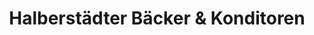 ---
title: "Halberstädter Bäcker & Konditoren"
url: /halberstadt/halberstaedter-baecker-und-konditoren/
shop: Bäckerei
---